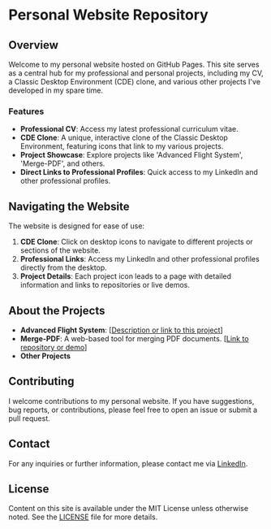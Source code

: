 # Personal Website Repository

## Overview
Welcome to my personal website hosted on GitHub Pages. This site serves as a central hub for my professional and personal projects, including my CV, a Classic Desktop Environment (CDE) clone, and various other projects I've developed in my spare time.

### Features
- **Professional CV**: Access my latest professional curriculum vitae.
- **CDE Clone**: A unique, interactive clone of the Classic Desktop Environment, featuring icons that link to my various projects.
- **Project Showcase**: Explore projects like 'Advanced Flight System', 'Merge-PDF', and others.
- **Direct Links to Professional Profiles**: Quick access to my LinkedIn and other professional profiles.

## Navigating the Website
The website is designed for ease of use:
1. **CDE Clone**: Click on desktop icons to navigate to different projects or sections of the website.
2. **Professional Links**: Access my LinkedIn and other professional profiles directly from the desktop.
3. **Project Details**: Each project icon leads to a page with detailed information and links to repositories or live demos.

## About the Projects
- **Advanced Flight System**: [[Description or link to this project](https://drobilica.com/afs/en/)]
- **Merge-PDF**: A web-based tool for merging PDF documents. [[Link to repository or demo](https://drobilica.com/merge-pdf/)]
- **Other Projects**

## Contributing
I welcome contributions to my personal website. If you have suggestions, bug reports, or contributions, please feel free to open an issue or submit a pull request.

## Contact
For any inquiries or further information, please contact me via [LinkedIn]([Your-LinkedIn-Profile-Link](https://www.linkedin.com/in/dusan-stanic/)).

## License
Content on this site is available under the MIT License unless otherwise noted. See the [LICENSE](LICENSE) file for more details.
